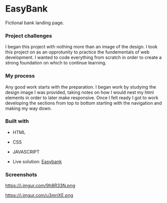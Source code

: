# EasyBank
Fictional bank landing page.


### Project challenges

I began this project with nothing more than an image of the design. I took this project on as an opprotunity to practice the fundementals of web development. I wanted to code everything from scratch in order to create a strong foundation on which to continue learning.

### My process

Any good work starts with the preparation. I began work by studying the design image I was provided, taking notes on how I would nest my html elements in order to later make responsive. Once I felt ready
I got to work developing the sections from top to bottom starting with the navigation and making my way down. 

### Built with
- HTML
- CSS
- JAVASCRIPT


- Live solution: [Easybank](https://dundeea.github.io/EasyBank/)


### Screenshots 
 https://i.imgur.com/9h8R33N.png
 
 https://i.imgur.com/u3mriXE.png
